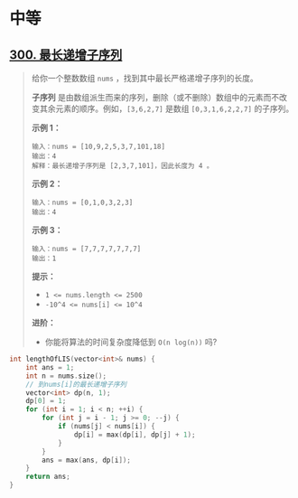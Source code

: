 # 中等

## [300. 最长递增子序列](https://leetcode.cn/problems/longest-increasing-subsequence/)

> 给你一个整数数组 `nums` ，找到其中最长严格递增子序列的长度。
>
> **子序列** 是由数组派生而来的序列，删除（或不删除）数组中的元素而不改变其余元素的顺序。例如，`[3,6,2,7]` 是数组 `[0,3,1,6,2,2,7]` 的子序列。
>
>  
>
> **示例 1：**
>
> ```
> 输入：nums = [10,9,2,5,3,7,101,18]
> 输出：4
> 解释：最长递增子序列是 [2,3,7,101]，因此长度为 4 。
> ```
>
> **示例 2：**
>
> ```
> 输入：nums = [0,1,0,3,2,3]
> 输出：4
> ```
>
> **示例 3：**
>
> ```
> 输入：nums = [7,7,7,7,7,7,7]
> 输出：1
> ```
>
>  
>
> **提示：**
>
> - `1 <= nums.length <= 2500`
> - `-10^4 <= nums[i] <= 10^4`
>
>  
>
> **进阶：**
>
> - 你能将算法的时间复杂度降低到 `O(n log(n))` 吗?

```cpp
int lengthOfLIS(vector<int>& nums) {
    int ans = 1;
    int n = nums.size();
    // 到nums[i]的最长递增子序列
    vector<int> dp(n, 1);
    dp[0] = 1;
    for (int i = 1; i < n; ++i) {	
        for (int j = i - 1; j >= 0; --j) {
            if (nums[j] < nums[i]) {
                dp[i] = max(dp[i], dp[j] + 1);
            }
        }
        ans = max(ans, dp[i]);
    }
    return ans;
}
```

